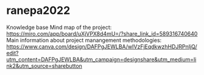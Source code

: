 # ranepa2022
Knowledge base
Mind map of the project: https://miro.com/app/board/uXjVPX8d4mU=/?share_link_id=589316740640
Main information about project manangement methodologies: https://www.canva.com/design/DAFPgJEWLBA/wIVzFjEqdkwzhHDJRPnIjQ/edit?utm_content=DAFPgJEWLBA&utm_campaign=designshare&utm_medium=link2&utm_source=sharebutton
